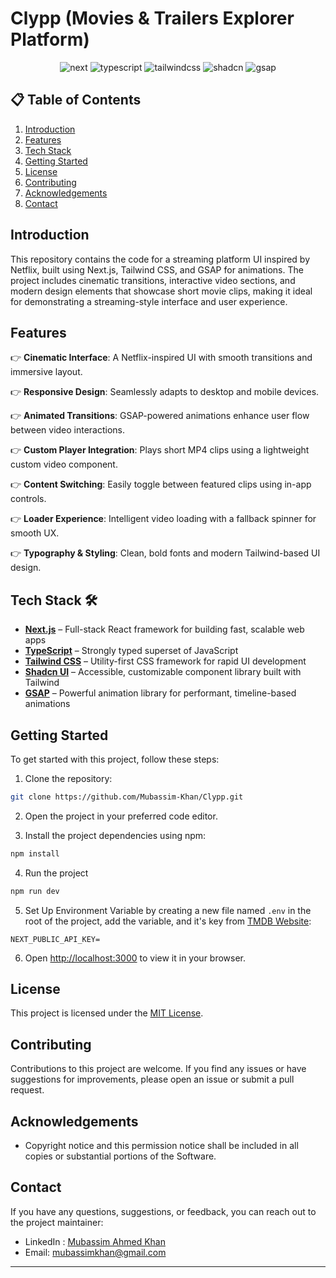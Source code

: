 # Clypp (Movies & Trailers Explorer Platform)

<!-- Insert 2 Preview images -->

<div align="center">
    <img src="https://img.shields.io/badge/next%20js-000000?style=for-the-badge&logo=nextdotjs&logoColor=white" alt="next" />
    <img src="https://img.shields.io/badge/TypeScript-007ACC?style=for-the-badge&logo=typescript&logoColor=white" alt="typescript" />
    <img src="https://img.shields.io/badge/Tailwind_CSS-38B2AC?style=for-the-badge&logo=tailwind-css&logoColor=white" alt="tailwindcss" />
    <img src="https://img.shields.io/badge/shadcn%2Fui-000000?style=for-the-badge&logo=shadcnui&logoColor=white" alt="shadcn" />
    <img src="https://img.shields.io/badge/GSAP-93CF2B?style=for-the-badge&logo=greensock&logoColor=white" alt="gsap" />
</div>

## 📋 <a name="table">Table of Contents</a>

1. [Introduction](#introduction)
2. [Features](#features)
3. [Tech Stack](#tech-stack)
4. [Getting Started](#quick-start)
5. [License](#license)
6. [Contributing](#contributing)
7. [Acknowledgements](#acknowledgements)
8. [Contact](#contact)

## <a name="introduction">Introduction</a>

This repository contains the code for a streaming platform UI inspired by Netflix, built using Next.js, Tailwind CSS, and GSAP for animations. The project includes cinematic transitions, interactive video sections, and modern design elements that showcase short movie clips, making it ideal for demonstrating a streaming-style interface and user experience.

## <a name="features">Features</a>

👉 **Cinematic Interface**: A Netflix-inspired UI with smooth transitions and immersive layout.

👉 **Responsive Design**: Seamlessly adapts to desktop and mobile devices.

👉 **Animated Transitions**: GSAP-powered animations enhance user flow between video interactions.

👉 **Custom Player Integration**: Plays short MP4 clips using a lightweight custom video component.

👉 **Content Switching**: Easily toggle between featured clips using in-app controls.

👉 **Loader Experience**: Intelligent video loading with a fallback spinner for smooth UX.

👉 **Typography & Styling**: Clean, bold fonts and modern Tailwind-based UI design.

## <a name="tech-stack">Tech Stack 🛠️</a>

- [**Next.js**](https://nextjs.org/) – Full-stack React framework for building fast, scalable web apps
- [**TypeScript**](https://www.typescriptlang.org/) – Strongly typed superset of JavaScript
- [**Tailwind CSS**](https://tailwindcss.com/) – Utility-first CSS framework for rapid UI development
- [**Shadcn UI**](https://ui.shadcn.com/) – Accessible, customizable component library built with Tailwind
- [**GSAP**](https://gsap.com/) – Powerful animation library for performant, timeline-based animations

## <a name="#quick-start">Getting Started</a>

To get started with this project, follow these steps:

1. Clone the repository:

```bash
git clone https://github.com/Mubassim-Khan/Clypp.git
```

2. Open the project in your preferred code editor.

3. Install the project dependencies using npm:

```bash
npm install
```

4. Run the project

```bash
npm run dev
```

5. Set Up Environment Variable by creating a new file named `.env` in the root of the project, add the variable, and it's key from [TMDB Website](https://developer.themoviedb.org/reference/intro/getting-started):

```env
NEXT_PUBLIC_API_KEY=
```

6. Open [http://localhost:3000](http://localhost:3000) to view it in your browser.

## <a name="license">License</a>

This project is licensed under the [MIT License](https://opensource.org/licenses/MIT).

## <a name="contributing">Contributing</a>

Contributions to this project are welcome. If you find any issues or have suggestions for improvements, please open an issue or submit a pull request.

## <a name="acknowledgements">Acknowledgements</a>

- Copyright notice and this permission notice shall be included in all copies or substantial portions of the Software.

## <a name="contact">Contact</a>

If you have any questions, suggestions, or feedback, you can reach out to the project maintainer:

- LinkedIn : [Mubassim Ahmed Khan](https://www.linkedin.com/in/mubassim)
- Email: [mubassimkhan@gmail.com](mailto:mubassimkhan@gmail.com)

---
